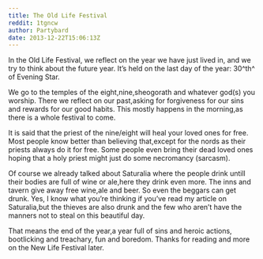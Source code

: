 ```yaml
---
title: The Old Life Festival
reddit: 1tgncw
author: Partybard
date: 2013-12-22T15:06:13Z
---
```


In the Old Life Festival, we reflect on the year we have just lived in, and we
try to think about the future year. It’s held on the last day of the year:
30^th^ of Evening Star.

We go to the temples of the eight,nine,sheogorath and whatever god(s) you
worship. There we reflect on our past,asking for forgiveness for our sins and
rewards for our good habits. This mostly happens in the morning,as there is a
whole festival to come.

It is said that the priest of the nine/eight will heal your loved ones for free.
Most people know better than believing that,except for the nords as their
priests always do it for free. Some people even bring their dead loved ones
hoping that a holy priest might just do some necromancy (sarcasm).

Of course we already talked about Saturalia where the people drink untill their
bodies are full of wine or ale,here they drink even more. The inns and tavern
give away free wine,ale and beer. So even the beggars can get drunk. Yes, I know
what you’re thinking if you’ve read my article on Saturalia,but the thieves are
also drunk and the few who aren’t have the manners not to steal on this
beautiful day.

That means the end of the year,a year full of sins and heroic actions,
bootlicking and treachary, fun and boredom. Thanks for reading and more on the
New Life Festival later.
